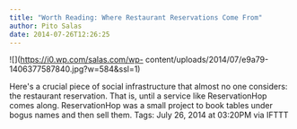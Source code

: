 ```yaml
---
title: "Worth Reading: Where Restaurant Reservations Come From"
author: Pito Salas
date: 2014-07-26T12:26:25
---
```




![](https://i0.wp.com/salas.com/wp-
content/uploads/2014/07/e9a79-1406377587840.jpg?w=584&ssl=1)

Here's a crucial piece of social infrastructure that almost no one considers:
the restaurant reservation. That is, until a service like ReservationHop comes
along. ReservationHop was a small project to book tables under bogus names and
then sell them. Tags: July 26, 2014 at 03:20PM via IFTTT


